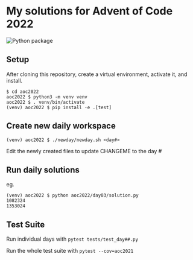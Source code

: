 # My solutions for Advent of Code 2022

![Python package](https://github.com/vmorris/aoc2022/workflows/Python%20package/badge.svg)

## Setup

After cloning this repository, create a virtual environment, activate it, and install.

```
$ cd aoc2022
aoc2022 $ python3 -m venv venv
aoc2022 $ . venv/bin/activate
(venv) aoc2022 $ pip install -e .[test]
```

## Create new daily workspace

```
(venv) aoc2022 $ ./newday/newday.sh <day#>
```

Edit the newly created files to update CHANGEME to the day #

## Run daily solutions

eg.
```
(venv) aoc2022 $ python aoc2022/day03/solution.py
1082324
1353024
```

## Test Suite
Run individual days with `pytest tests/test_day##.py`

Run the whole test suite with `pytest --cov=aoc2021`
